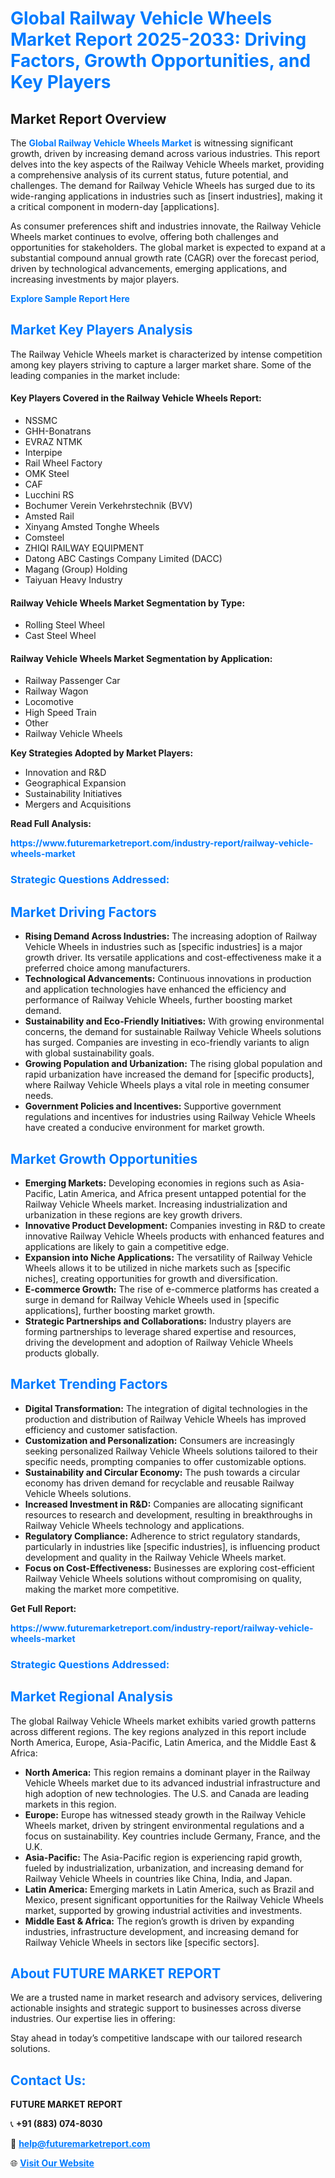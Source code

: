 <h1 style="color: #007BFF;">Global Railway Vehicle Wheels Market Report 2025-2033: Driving Factors, Growth Opportunities, and Key Players</h1>

<section id="overview">
<h2>Market Report Overview</h2>
<p>The <a href="https://www.futuremarketreport.com/industry-report/railway-vehicle-wheels-market" style="color: #007BFF; text-decoration: none;"><strong>Global Railway Vehicle Wheels Market</strong></a> is witnessing significant growth, driven by increasing demand across various industries. This report delves into the key aspects of the Railway Vehicle Wheels market, providing a comprehensive analysis of its current status, future potential, and challenges. The demand for Railway Vehicle Wheels has surged due to its wide-ranging applications in industries such as [insert industries], making it a critical component in modern-day [applications].</p>
<p>As consumer preferences shift and industries innovate, the Railway Vehicle Wheels market continues to evolve, offering both challenges and opportunities for stakeholders. The global market is expected to expand at a substantial compound annual growth rate (CAGR) over the forecast period, driven by technological advancements, emerging applications, and increasing investments by major players.</p>
</section>

<section id="overview">
<p><a href="https://www.futuremarketreport.com/request-sample/reportId=126628" style="color: #007BFF; text-decoration: none;"><strong>Explore Sample Report Here</strong></a></p>
</section>

<section id="key-players">
<h2 style="color: #007BFF;">Market Key Players Analysis</h2>
<p>The Railway Vehicle Wheels market is characterized by intense competition among key players striving to capture a larger market share. Some of the leading companies in the market include:</p>
<h4>Key Players Covered in the Railway Vehicle Wheels Report:</h4>
<ul><li>NSSMC</li><li>GHH-Bonatrans</li><li>EVRAZ NTMK</li><li>Interpipe</li><li>Rail Wheel Factory</li><li>OMK Steel</li><li>CAF</li><li>Lucchini RS</li><li>Bochumer Verein Verkehrstechnik (BVV)</li><li>Amsted Rail</li><li>Xinyang Amsted Tonghe Wheels</li><li>Comsteel</li><li>ZHIQI RAILWAY EQUIPMENT</li><li>Datong ABC Castings Company Limited (DACC)</li><li>Magang (Group) Holding</li><li>Taiyuan Heavy Industry</li></ul>
<h4>Railway Vehicle Wheels Market Segmentation by Type:</h4>
<ul><li>Rolling Steel Wheel</li><li>Cast Steel Wheel</li></ul>

<h4>Railway Vehicle Wheels Market Segmentation by Application:</h4>
<ul><li>Railway Passenger Car</li><li>Railway Wagon</li><li>Locomotive</li><li>High Speed Train</li><li>Other</li><li>Railway Vehicle Wheels</li></ul>
<p><strong>Key Strategies Adopted by Market Players:</strong></p>
<ul>
<li>Innovation and R&D</li>
<li>Geographical Expansion</li>
<li>Sustainability Initiatives</li>
<li>Mergers and Acquisitions</li>
</ul>
</section>

<section>
<p><strong>Read Full Analysis: </strong></p><a href="https://www.futuremarketreport.com/industry-report/railway-vehicle-wheels-market" style="color: #007BFF; text-decoration: none;"><strong>https://www.futuremarketreport.com/industry-report/railway-vehicle-wheels-market</strong></a>
<h3 style="color: #007BFF;">Strategic Questions Addressed:</h3>
</section>

<section id="driving-factors">
<h2 style="color: #007BFF;">Market Driving Factors</h2>
<ul>
<li><strong>Rising Demand Across Industries:</strong> The increasing adoption of Railway Vehicle Wheels in industries such as [specific industries] is a major growth driver. Its versatile applications and cost-effectiveness make it a preferred choice among manufacturers.</li>
<li><strong>Technological Advancements:</strong> Continuous innovations in production and application technologies have enhanced the efficiency and performance of Railway Vehicle Wheels, further boosting market demand.</li>
<li><strong>Sustainability and Eco-Friendly Initiatives:</strong> With growing environmental concerns, the demand for sustainable Railway Vehicle Wheels solutions has surged. Companies are investing in eco-friendly variants to align with global sustainability goals.</li>
<li><strong>Growing Population and Urbanization:</strong> The rising global population and rapid urbanization have increased the demand for [specific products], where Railway Vehicle Wheels plays a vital role in meeting consumer needs.</li>
<li><strong>Government Policies and Incentives:</strong> Supportive government regulations and incentives for industries using Railway Vehicle Wheels have created a conducive environment for market growth.</li>
</ul>
</section>

<section id="growth-opportunities">
<h2 style="color: #007BFF;">Market Growth Opportunities</h2>
<ul>
<li><strong>Emerging Markets:</strong> Developing economies in regions such as Asia-Pacific, Latin America, and Africa present untapped potential for the Railway Vehicle Wheels market. Increasing industrialization and urbanization in these regions are key growth drivers.</li>
<li><strong>Innovative Product Development:</strong> Companies investing in R&D to create innovative Railway Vehicle Wheels products with enhanced features and applications are likely to gain a competitive edge.</li>
<li><strong>Expansion into Niche Applications:</strong> The versatility of Railway Vehicle Wheels allows it to be utilized in niche markets such as [specific niches], creating opportunities for growth and diversification.</li>
<li><strong>E-commerce Growth:</strong> The rise of e-commerce platforms has created a surge in demand for Railway Vehicle Wheels used in [specific applications], further boosting market growth.</li>
<li><strong>Strategic Partnerships and Collaborations:</strong> Industry players are forming partnerships to leverage shared expertise and resources, driving the development and adoption of Railway Vehicle Wheels products globally.</li>
</ul>
</section>

<section id="trending-factors">
<h2 style="color: #007BFF;">Market Trending Factors</h2>
<ul>
<li><strong>Digital Transformation:</strong> The integration of digital technologies in the production and distribution of Railway Vehicle Wheels has improved efficiency and customer satisfaction.</li>
<li><strong>Customization and Personalization:</strong> Consumers are increasingly seeking personalized Railway Vehicle Wheels solutions tailored to their specific needs, prompting companies to offer customizable options.</li>
<li><strong>Sustainability and Circular Economy:</strong> The push towards a circular economy has driven demand for recyclable and reusable Railway Vehicle Wheels solutions.</li>
<li><strong>Increased Investment in R&D:</strong> Companies are allocating significant resources to research and development, resulting in breakthroughs in Railway Vehicle Wheels technology and applications.</li>
<li><strong>Regulatory Compliance:</strong> Adherence to strict regulatory standards, particularly in industries like [specific industries], is influencing product development and quality in the Railway Vehicle Wheels market.</li>
<li><strong>Focus on Cost-Effectiveness:</strong> Businesses are exploring cost-efficient Railway Vehicle Wheels solutions without compromising on quality, making the market more competitive.</li>
</ul>
</section>

<section>
<p><strong>Get Full Report: </strong></p><a href="https://www.futuremarketreport.com/industry-report/railway-vehicle-wheels-market" style="color: #007BFF; text-decoration: none;"><strong>https://www.futuremarketreport.com/industry-report/railway-vehicle-wheels-market</strong></a>
<h3 style="color: #007BFF;">Strategic Questions Addressed:</h3>
</section>


<section id="regional-analysis">
<h2 style="color: #007BFF;">Market Regional Analysis</h2>
<p>The global Railway Vehicle Wheels market exhibits varied growth patterns across different regions. The key regions analyzed in this report include North America, Europe, Asia-Pacific, Latin America, and the Middle East & Africa:</p>
<ul>
<li><strong>North America:</strong> This region remains a dominant player in the Railway Vehicle Wheels market due to its advanced industrial infrastructure and high adoption of new technologies. The U.S. and Canada are leading markets in this region.</li>
<li><strong>Europe:</strong> Europe has witnessed steady growth in the Railway Vehicle Wheels market, driven by stringent environmental regulations and a focus on sustainability. Key countries include Germany, France, and the U.K.</li>
<li><strong>Asia-Pacific:</strong> The Asia-Pacific region is experiencing rapid growth, fueled by industrialization, urbanization, and increasing demand for Railway Vehicle Wheels in countries like China, India, and Japan.</li>
<li><strong>Latin America:</strong> Emerging markets in Latin America, such as Brazil and Mexico, present significant opportunities for the Railway Vehicle Wheels market, supported by growing industrial activities and investments.</li>
<li><strong>Middle East & Africa:</strong> The region’s growth is driven by expanding industries, infrastructure development, and increasing demand for Railway Vehicle Wheels in sectors like [specific sectors].</li>
</ul>
</section>

<footer>
<h2 style="color: #007BFF;">About FUTURE MARKET REPORT</h2>
<p>We are a trusted name in market research and advisory services, delivering actionable insights and strategic support to businesses across diverse industries. Our expertise lies in offering:</p>

<p>Stay ahead in today’s competitive landscape with our tailored research solutions.</p>

<h2 style="color: #007BFF;">Contact Us:</h2>
<p><strong>FUTURE MARKET REPORT</strong></p>
<p>📞 <strong>+91 (883) 074-8030</strong></p>
<p>📧 <strong><a href="mailto:help@futuremarketreport.com" style="color: #007BFF;">help@futuremarketreport.com</a></strong></p>
<p>🌐 <strong><a href="https://www.futuremarketreport.com/" style="color: #007BFF;">Visit Our Website</a></strong></p>
</footer>